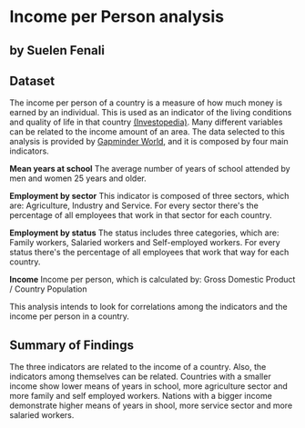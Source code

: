 # Income per Person analysis
## by Suelen Fenali


## Dataset

The income per person of a country is a measure of how much money is earned by an individual.
This is used as an indicator of the living conditions and quality of life in that country [(Investopedia)](https://www.investopedia.com/terms/i/income-per-capita.asp). Many different variables can be related to the income amount of an area. The data selected to this analysis is provided by [Gapminder World](https://www.gapminder.org/data/), and it is composed by four main indicators.

**Mean years at school**
The average number of years of school attended by men and women 25 years and older.

**Employment by sector**
This indicator is composed of three sectors, which are: Agriculture, Industry and Service. For every sector there's the percentage of all employees that work in that sector for each country.

**Employment by status**
The status includes three categories, which are: Family workers, Salaried workers and Self-employed workers. For every status there's the percentage of all employees that work that way for each country.

**Income**
Income per person, which is calculated by: Gross Domestic Product / Country Population


This analysis intends to look for correlations among the indicators and the income per person in a country.

## Summary of Findings

The three indicators are related to the income of a country. Also, the indicators among themselves can be related. Countries with a smaller income show lower means of years in school, more agriculture sector and more family and self employed workers. Nations with a bigger income demonstrate higher means of years in shool, more service sector and more salaried workers.
